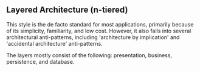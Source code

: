 ## Layered Architecture (n-tiered)

This style is the de facto standard for most applications, primarily because of its simplicity, familiarity, and low cost. However, it also falls into several architectural anti-patterns, including 'architecture by implication' and 'accidental architecture' anti-patterns.

The layers mostly consist of the following: presentation, business, persistence, and database.

